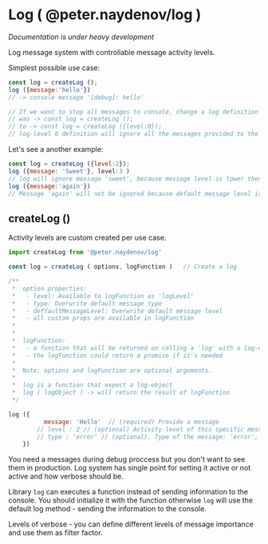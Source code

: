 # Log ( @peter.naydenov/log )

*Documentation is under heavy development*



Log message system with controllable message activity levels.

Simplest possible use case:
```js
const log = createLog ();
log ({message:'hello'})
// -> console message '[debug]: hello'

// If we want to stop all messages to console, change a log definition
// was -> const log = createLog ();
// to -> const log = createLog ({level:0});
// log-level 0 definition will ignore all the messages provided to the log
```

Let's see a another example:

```js
const log = createLog ({level:2});
log ({message: 'Sweet'}, level:3 )
// log will ignore message 'sweet', because message level is lower then log-level. This definition of the log will show only level 1 and level 2 of the messages.
log ({message:'again'})
// Message 'again' will not be ignored because default message level is 1
```


## createLog ()
Activity levels are custom created per use case.
```js
import createLog from '@peter.naydenov/log'

const log = createLog ( options, logFunction )   // Create a log

/**
 *  option properties:
 *   - level: Available to logFunction as 'logLevel'
 *   - type: Overwrite default message type
 *   - deffaultMessageLevel: Overwrite default message level
 *   - all custom props are available in logFunction
 * 
 * 
 *  logFunction: 
 *   - a function that will be returned on calling a 'log' with a log-object
 *   - the logFunction could return a promise if it's needed 
 *  
 *  Note: options and logFunction are optional arguments.
 * 
 *  log is a function that expect a log-object
 *  log ( logObject ) -> will return the result of logFunction
 */

log ({ 
          message: 'Hello'  // (required) Provide a message
        // level : 2 // (optional) Activity level of this specific message. Deffault is 1.
        // type : 'error' // (optional). Type of the message: 'error', 'warning', or 'log'
    })

```
You need a messages during debug proccess but you don't want to see them in production. Log system has single point for setting it active or not active and how verbose should be. 

Library `log` can executes a function instead of sending information to the console. You should initialize it with the function otherwise `log` will use the default log method - sending the information to the console.

Levels of verbose - you can define different levels of message importance and use them as filter factor.